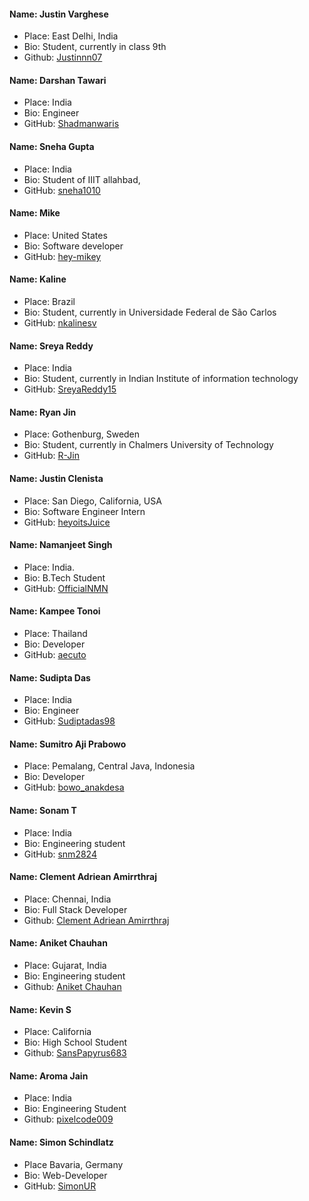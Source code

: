 #### Name: Justin Varghese

- Place: East Delhi, India
- Bio: Student, currently in class 9th
- Github: [Justinnn07](https://github.com/Justinnn07)

#### Name: Darshan Tawari

- Place: India
- Bio: Engineer
- GitHub: [Shadmanwaris](https://github.com/Shadmanwaris)

#### Name: Sneha Gupta

- Place: India
- Bio: Student of IIIT allahbad,
- GitHub: [sneha1010](https://github.com/sneha1010)

#### Name: Mike

- Place: United States
- Bio: Software developer
- GitHub: [hey-mikey](https://github.com/hey-mikey)

#### Name: Kaline

- Place: Brazil
- Bio: Student, currently in Universidade Federal de São Carlos
- GitHub: [nkalinesv](https://github.com/nayrakalinesv/)

#### Name: Sreya Reddy

- Place: India
- Bio: Student, currently in Indian Institute of information technology
- GitHub: [SreyaReddy15](https://github.com/sreyareddy15)

#### Name: Ryan Jin

- Place: Gothenburg, Sweden
- Bio: Student, currently in Chalmers University of Technology
- GitHub: [R-Jin](https://github.com/R-Jin)

#### Name: Justin Clenista

- Place: San Diego, California, USA
- Bio: Software Engineer Intern
- GitHub: [heyoitsJuice](https://github.com/heyoitsJuice)

#### Name: Namanjeet Singh

- Place: India.
- Bio: B.Tech Student
- GitHub: [OfficialNMN](https://github.com/OfficialNMN)

#### Name: Kampee Tonoi

- Place: Thailand
- Bio: Developer
- GitHub: [aecuto](https://github.com/aecuto)

#### Name: Sudipta Das

- Place: India
- Bio: Engineer
- GitHub: [Sudiptadas98](https://github.com/Sudiptadas98)

#### Name: Sumitro Aji Prabowo

- Place: Pemalang, Central Java, Indonesia
- Bio: Developer
- GitHub: [bowo_anakdesa](https://github.com/bowo-anakdesa)

#### Name: Sonam T

- Place: India
- Bio: Engineering student
- GitHub: [snm2824](https://github.com/snm2824)

#### Name: Clement Adriean Amirrthraj

- Place: Chennai, India
- Bio: Full Stack Developer
- Github: [Clement Adriean Amirrthraj](https://github.com/ACAA06)

#### Name: Aniket Chauhan
- Place: Gujarat, India
- Bio: Engineering student
- Github: [Aniket Chauhan](https://github.com/Chauhan-Aniket)

#### Name: Kevin S
- Place: California
- Bio: High School Student
- Github: [SansPapyrus683](https://github.com/SansPapyrus683)

#### Name: Aroma Jain
- Place: India
- Bio: Engineering Student
- Github: [pixelcode009](https://github.com/pixelcode009)

#### Name: Simon Schindlatz
- Place Bavaria, Germany
- Bio: Web-Developer
- GitHub: [SimonUR](https://github.com/SimonUR)
